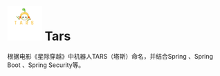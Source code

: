 # <img src="docs/images/tars.png" width="80" height="80"> Tars
根据电影《星际穿越》中机器人TARS（塔斯）命名，并结合Spring 、Spring Boot 、Spring Security等。
